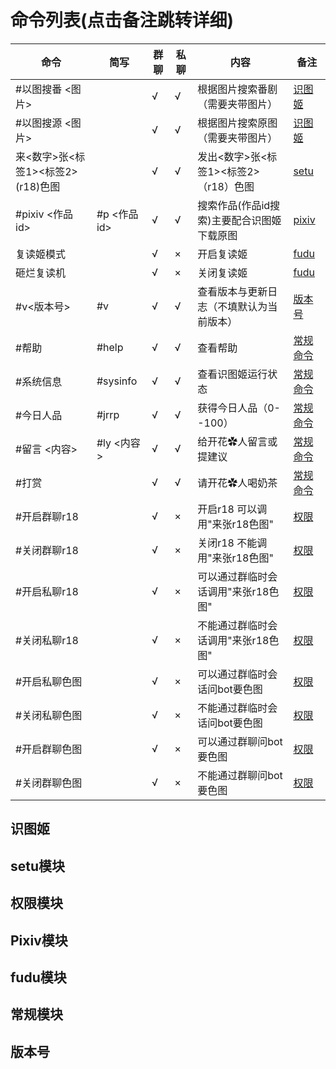 # 命令列表(点击备注跳转详细)
|命令    |简写    | 群聊|私聊  | 内容 | 备注 |
| ---- | ---- | ---- | ---- | ---- | ----  |
|#以图搜番 <图片>| |√|√|根据图片搜索番剧（需要夹带图片）|[识图姬](https://github.com/kitUIN/ioobot/wiki/command#识图姬)|
|#以图搜源 <图片>| |√|√|根据图片搜索原图（需要夹带图片）|[识图姬](https://github.com/kitUIN/ioobot/wiki/command#识图姬)|
|来<数字>张<标签1><标签2>(r18)色图| |√|√|发出<数字>张<标签1><标签2>（r18）色图|[setu](https://github.com/kitUIN/ioobot/wiki/command#setu模块)|
|#pixiv <作品id>|#p <作品id>|√|√|搜索作品(作品id搜索)主要配合识图姬下载原图|[pixiv](https://github.com/kitUIN/ioobot/wiki/command#pixiv模块)|
|复读姬模式| |√|×|开启复读姬|[fudu](https://github.com/kitUIN/ioobot/wiki/command#fudu模块)|
|砸烂复读机| |√|×|关闭复读姬|[fudu](https://github.com/kitUIN/ioobot/wiki/command#fudu模块)|
|#v<版本号>|#v|√|√|查看版本与更新日志（不填默认为当前版本）|[版本号](https://github.com/kitUIN/ioobot/wiki/command#版本号)|
|#帮助|#help|√|√|查看帮助|[常规命令](https://github.com/kitUIN/ioobot/wiki/command#常规命令)|
|#系统信息|#sysinfo|√|√|查看识图姬运行状态|[常规命令](https://github.com/kitUIN/ioobot/wiki/command#常规命令)|
|#今日人品|#jrrp|√|√|获得今日人品（0--100）|[常规命令](https://github.com/kitUIN/ioobot/wiki/command#常规命令)|
|#留言 <内容>|#ly <内容>|√|√|给开花✿人留言或提建议|[常规命令](https://github.com/kitUIN/ioobot/wiki/command#常规命令)|
|#打赏||√|√|请开花✿人喝奶茶|[常规命令](https://github.com/kitUIN/ioobot/wiki/command#常规命令)|
|#开启群聊r18| |√|×|开启r18 可以调用"来张r18色图"|[权限](https://github.com/kitUIN/ioobot/wiki/command#权限模块)|
|#关闭群聊r18| |√|×|关闭r18 不能调用"来张r18色图"|[权限](https://github.com/kitUIN/ioobot/wiki/command#权限模块)|
|#开启私聊r18| |√|×|可以通过群临时会话调用"来张r18色图"|[权限](https://github.com/kitUIN/ioobot/wiki/command#权限模块)|
|#关闭私聊r18| |√|×|不能通过群临时会话调用"来张r18色图"|[权限](https://github.com/kitUIN/ioobot/wiki/command#权限模块)|
|#开启私聊色图| |√|×|可以通过群临时会话问bot要色图|[权限](https://github.com/kitUIN/ioobot/wiki/command#权限模块)|
|#关闭私聊色图| |√|×|不能通过群临时会话问bot要色图|[权限](https://github.com/kitUIN/ioobot/wiki/command#权限模块)|
|#开启群聊色图| |√|×|可以通过群聊问bot要色图|[权限](https://github.com/kitUIN/ioobot/wiki/command#权限模块)|
|#关闭群聊色图| |√|×|不能通过群聊问bot要色图|[权限](https://github.com/kitUIN/ioobot/wiki/command#权限模块)|

## 识图姬

## setu模块

## 权限模块

## Pixiv模块

## fudu模块

## 常规模块

## 版本号

